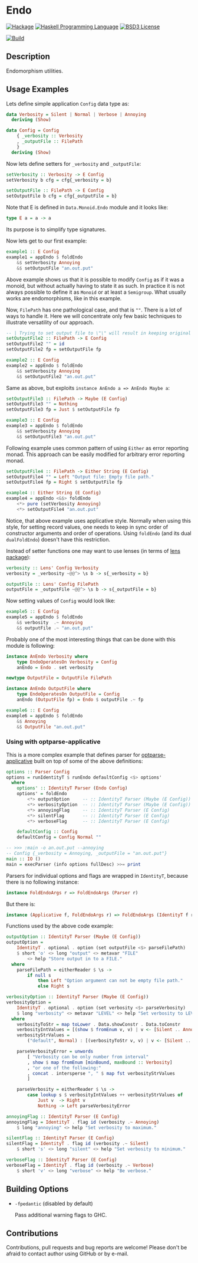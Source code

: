 # Endo

[![Hackage](http://img.shields.io/hackage/v/endo.svg)][Hackage: endo]
[![Haskell Programming Language](https://img.shields.io/badge/language-Haskell-blue.svg)][Haskell.org]
[![BSD3 License](http://img.shields.io/badge/license-BSD3-brightgreen.svg)][tl;dr Legal: BSD3]

[![Build](https://travis-ci.org/trskop/endo.svg)](https://travis-ci.org/trskop/endo)


## Description

Endomorphism utilities.


## Usage Examples

Lets define simple application `Config` data type as:

````Haskell
data Verbosity = Silent | Normal | Verbose | Annoying
  deriving (Show)

data Config = Config
    { _verbosity :: Verbosity
    , _outputFile :: FilePath
    }
  deriving (Show)
````

Now lets define setters for `_verbosity` and `_outputFile`:

````Haskell
setVerbosity :: Verbosity -> E Config
setVerbosity b cfg = cfg{_verbosity = b}

setOutputFile :: FilePath -> E Config
setOutputFile b cfg = cfg{_outputFile = b}
````

Note that E is defined in `Data.Monoid.Endo` module and it looks like:

````Haskell
type E a = a -> a
````

Its purpose is to simplify type signatures.

Now lets get to our first example:

````Haskell
example1 :: E Config
example1 = appEndo $ foldEndo
    &$ setVerbosity Annoying
    &$ setOutputFile "an.out.put"
````

Above example shows us that it is possible to modify `Config` as if it was a
monoid, but without actually having to state it as such. In practice it is
not always possible to define it as `Monoid` or at least a `Semigroup`. What
usually works are endomorphisms, like in this example.

Now, `FilePath` has one pathological case, and that is `""`. There is a lot of
ways to handle it. Here we will concentrate only few basic techniques to
illustrate versatility of our approach.

````Haskell
-- | Trying to set output file to \"\" will result in keeping original value.
setOutputFile2 :: FilePath -> E Config
setOutputFile2 "" = id
setOutputFile2 fp = setOutputFile fp

example2 :: E Config
example2 = appEndo $ foldEndo
    &$ setVerbosity Annoying
    &$ setOutputFile2 "an.out.put"
````

Same as above, but exploits `instance AnEndo a => AnEndo Maybe a`:

````Haskell
setOutputFile3 :: FilePath -> Maybe (E Config)
setOutputFile3 "" = Nothing
setOutputFile3 fp = Just $ setOutputFile fp

example3 :: E Config
example3 = appEndo $ foldEndo
    &$ setVerbosity Annoying
    &$ setOutputFile3 "an.out.put"
````

Following example uses common pattern of using `Either` as error reporting
monad. This approach can be easily modified for arbitrary error reporting
monad.

````Haskell
setOutputFile4 :: FilePath -> Either String (E Config)
setOutputFile4 "" = Left "Output file: Empty file path."
setOutputFile4 fp = Right $ setOutputFile fp

example4 :: Either String (E Config)
example4 = appEndo <&$> foldEndo
    <*> pure (setVerbosity Annoying)
    <*> setOutputFile4 "an.out.put"
````

Notice, that above example uses applicative style. Normally when using this
style, for setting record values, one needs to keep in sync order of
constructor arguments and order of operations. Using `foldEndo` (and its
dual `dualFoldEndo`) doesn't have this restriction.

Instead of setter functions one may want to use lenses (in terms of
[lens package][Hackage: lens]):

````Haskell
verbosity :: Lens' Config Verbosity
verbosity = _verbosity ~@@^> \s b -> s{_verbosity = b}

outputFile :: Lens' Config FilePath
outputFile = _outputFile ~@@^> \s b -> s{_outputFile = b}
````

Now setting values of `Config` would look like:

````Haskell
example5 :: E Config
example5 = appEndo $ foldEndo
    &$ verbosity  .~ Annoying
    &$ outputFile .~ "an.out.put"
````

Probably one of the most interesting things that can be done with this
module is following:

````Haskell
instance AnEndo Verbosity where
    type EndoOperatesOn Verbosity = Config
    anEndo = Endo . set verbosity

newtype OutputFile = OutputFile FilePath

instance AnEndo OutputFile where
    type EndoOperatesOn OutputFile = Config
    anEndo (OutputFile fp) = Endo $ outputFile .~ fp

example6 :: E Config
example6 = appEndo $ foldEndo
    &$ Annoying
    &$ OutputFile "an.out.put"
````


### Using with optparse-applicative

This is a more complex example that defines parser for
[optparse-applicative][Hackage: optparse-applicative] built on top of some of
the above definitions:

````Haskell
options :: Parser Config
options = runIdentityT $ runEndo defaultConfig <$> options'
  where
    options' :: IdentityT Parser (Endo Config)
    options' = foldEndo
        <*> outputOption     -- :: IdentityT Parser (Maybe (E Config))
        <*> verbosityOption  -- :: IdentityT Parser (Maybe (E Config))
        <*> annoyingFlag     -- :: IdentityT Parser (E Config)
        <*> silentFlag       -- :: IdentityT Parser (E Config)
        <*> verboseFlag      -- :: IdentityT Parser (E Config)

    defaultConfig :: Config
    defaultConfig = Config Normal ""

-- >>> :main -o an.out.put --annoying
-- Config {_verbosity = Annoying, _outputFile = "an.out.put"}
main :: IO ()
main = execParser (info options fullDesc) >>= print
````

Parsers for individual options and flags are wrapped in `IdentityT`, because
there is no following instance:

````Haskell
instance FoldEndoArgs r => FoldEndoArgs (Parser r)
````

But there is:

````Haskell
instance (Applicative f, FoldEndoArgs r) => FoldEndoArgs (IdentityT f r)
````

Functions used by the above code example:

````Haskell
outputOption :: IdentityT Parser (Maybe (E Config))
outputOption =
    IdentityT . optional . option (set outputFile <$> parseFilePath)
    $ short 'o' <> long "output" <> metavar "FILE"
        <> help "Store output in to a FILE."
  where
    parseFilePath = eitherReader $ \s ->
        if null s
            then Left "Option argument can not be empty file path."
            else Right s

verbosityOption :: IdentityT Parser (Maybe (E Config))
verbosityOption =
    IdentityT . optional . option (set verbosity <$> parseVerbosity)
    $ long "verbosity" <> metavar "LEVEL" <> help "Set verbosity to LEVEL."
  where
    verbosityToStr = map toLower . Data.showConstr . Data.toConstr
    verbosityIntValues = [(show $ fromEnum v, v) | v <- [Silent .. Annoying]]
    verbosityStrValues =
        ("default", Normal) : [(verbosityToStr v, v) | v <- [Silent .. Annoying]]

    parseVerbosityError = unwords
        [ "Verbosity can be only number from interval"
        , show $ map fromEnum [minBound, maxBound :: Verbosity]
        , "or one of the following:"
        , concat . intersperse ", " $ map fst verbosityStrValues
        ]

    parseVerbosity = eitherReader $ \s ->
        case lookup s $ verbosityIntValues ++ verbosityStrValues of
            Just v  -> Right v
            Nothing -> Left parseVerbosityError

annoyingFlag :: IdentityT Parser (E Config)
annoyingFlag = IdentityT . flag id (verbosity .~ Annoying)
    $ long "annoying" <> help "Set verbosity to maximum."

silentFlag :: IdentityT Parser (E Config)
silentFlag = IdentityT . flag id (verbosity .~ Silent)
    $ short 's' <> long "silent" <> help "Set verbosity to minimum."

verboseFlag :: IdentityT Parser (E Config)
verboseFlag = IdentityT . flag id (verbosity .~ Verbose)
    $ short 'v' <> long "verbose" <> help "Be verbose."
````


## Building Options

* `-fpedantic` (disabled by default)

  Pass additional warning flags to GHC.


## Contributions

Contributions, pull requests and bug reports are welcome! Please don't be
afraid to contact author using GitHub or by e-mail.



[Hackage: endo]:
  http://hackage.haskell.org/package/endo
  "endo package on Hackage"
[Hackage: lens]:
  http://hackage.haskell.org/package/lens
  "lens package on Hackage"
[Hackage: optparse-applicative]:
  http://hackage.haskell.org/package/optparse-applicative
  "optparse-applicative package on Hackage"
[Haskell.org]:
  http://www.haskell.org
  "The Haskell Programming Language"
[tl;dr Legal: BSD3]:
  https://tldrlegal.com/license/bsd-3-clause-license-%28revised%29
  "BSD 3-Clause License (Revised)"
